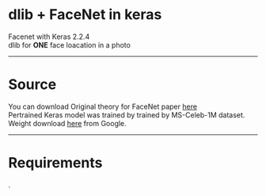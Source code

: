 # dlib + FaceNet in keras
Facenet with Keras 2.2.4  
dlib for **ONE** face loacation in a photo
***

# Source
You can download Original theory for FaceNet paper [here](https://arxiv.org/abs/1503.03832)  
Pertrained Keras model was trained by trained by MS-Celeb-1M dataset.
Weight download [here](https://drive.google.com/open?id=1pwQ3H4aJ8a6yyJHZkTwtjcL4wYWQb7bn) from Google.
***

# Requirements
. 
